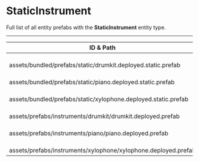 # StaticInstrument
Full list of all <Badge type="warning" text="6"/> entity prefabs with the **StaticInstrument** entity type.

---
| ID & Path |
| --- |
| <a href="#703403829"><Badge id="703403829" type="tip" text="#"/></a> <Badge type="tip" text="703403829"/> <Badge type="info" text="Model"/> <Badge type="info" text="InstrumentKeyController"/> <Badge type="info" text="InstrumentIKController"/> <Badge type="info" text="RealmedRemove"/> <br> assets/bundled/prefabs/static/drumkit.deployed.static.prefab |
| <a href="#3858860623"><Badge id="3858860623" type="tip" text="#"/></a> <Badge type="tip" text="3858860623"/> <Badge type="info" text="Model"/> <Badge type="info" text="InstrumentKeyController"/> <Badge type="info" text="InstrumentIKController"/> <Badge type="info" text="RealmedRemove"/> <br> assets/bundled/prefabs/static/piano.deployed.static.prefab |
| <a href="#3224878175"><Badge id="3224878175" type="tip" text="#"/></a> <Badge type="tip" text="3224878175"/> <Badge type="info" text="Model"/> <Badge type="info" text="InstrumentKeyController"/> <Badge type="info" text="InstrumentIKController"/> <Badge type="info" text="RealmedRemove"/> <br> assets/bundled/prefabs/static/xylophone.deployed.static.prefab |
| <a href="#1980628900"><Badge id="1980628900" type="tip" text="#"/></a> <Badge type="tip" text="1980628900"/> <Badge type="info" text="Model"/> <Badge type="info" text="GroundWatch"/> <Badge type="info" text="DestroyOnGroundMissing"/> <Badge type="info" text="Construction"/> <Badge type="info" text="DeployVolumeOBB"/> <Badge type="info" text="Rust.PropRenderer"/> <Badge type="info" text="Deployable"/> <Badge type="info" text="Gibbable"/> <Badge type="info" text="InstrumentKeyController"/> <Badge type="info" text="InstrumentIKController"/> <Badge type="info" text="DeployableDecay"/> <Badge type="info" text="RealmedRemove"/> <br> assets/prefabs/instruments/drumkit/drumkit.deployed.prefab |
| <a href="#3691382632"><Badge id="3691382632" type="tip" text="#"/></a> <Badge type="tip" text="3691382632"/> <Badge type="info" text="Model"/> <Badge type="info" text="GroundWatch"/> <Badge type="info" text="DestroyOnGroundMissing"/> <Badge type="info" text="Construction"/> <Badge type="info" text="DeployVolumeOBB"/> <Badge type="info" text="Rust.PropRenderer"/> <Badge type="info" text="Deployable"/> <Badge type="info" text="Gibbable"/> <Badge type="info" text="InstrumentKeyController"/> <Badge type="info" text="InstrumentIKController"/> <Badge type="info" text="DeployableDecay"/> <Badge type="info" text="RealmedRemove"/> <br> assets/prefabs/instruments/piano/piano.deployed.prefab |
| <a href="#3363531184"><Badge id="3363531184" type="tip" text="#"/></a> <Badge type="tip" text="3363531184"/> <Badge type="info" text="Model"/> <Badge type="info" text="GroundWatch"/> <Badge type="info" text="DestroyOnGroundMissing"/> <Badge type="info" text="Construction"/> <Badge type="info" text="DeployVolumeOBB"/> <Badge type="info" text="Rust.PropRenderer"/> <Badge type="info" text="Deployable"/> <Badge type="info" text="Gibbable"/> <Badge type="info" text="InstrumentKeyController"/> <Badge type="info" text="InstrumentIKController"/> <Badge type="info" text="RealmedRemove"/> <br> assets/prefabs/instruments/xylophone/xylophone.deployed.prefab |
